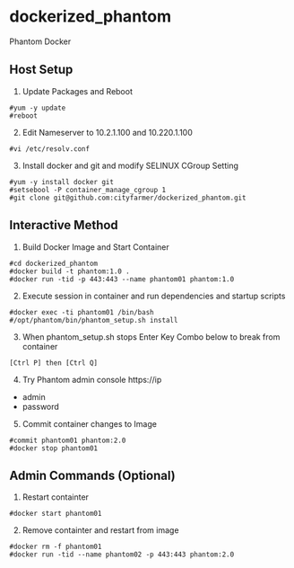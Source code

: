 # dockerized_phantom
Phantom Docker

## Host Setup 
1.  Update Packages and Reboot
```
#yum -y update
#reboot
```
2.  Edit Nameserver to 10.2.1.100 and 10.220.1.100
```
#vi /etc/resolv.conf
```  
3.  Install docker and git and modify SELINUX CGroup Setting
```
#yum -y install docker git
#setsebool -P container_manage_cgroup 1
#git clone git@github.com:cityfarmer/dockerized_phantom.git 
```

## Interactive Method
1.  Build Docker Image and Start Container
```
#cd dockerized_phantom
#docker build -t phantom:1.0 .
#docker run -tid -p 443:443 --name phantom01 phantom:1.0
```
2. Execute session in container and run dependencies and startup scripts
```
#docker exec -ti phantom01 /bin/bash
#/opt/phantom/bin/phantom_setup.sh install
```
3.  When phantom_setup.sh stops Enter Key Combo below to break from container
```
[Ctrl P] then [Ctrl Q]
```
4.  Try Phantom admin console https://ip
  - admin 
  - password
5.  Commit container changes to Image
```
#commit phantom01 phantom:2.0
#docker stop phantom01
```
## Admin Commands (Optional)
1.  Restart containter
```
#docker start phantom01
```
2.  Remove containter and restart from image
  ```
  #docker rm -f phantom01
  #docker run -tid --name phantom02 -p 443:443 phantom:2.0 
  ```
